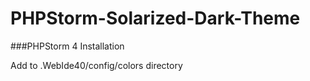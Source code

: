PHPStorm-Solarized-Dark-Theme
=============================

###PHPStorm 4 Installation

Add to .WebIde40/config/colors directory
